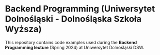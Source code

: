 # Backend Programming (Uniwersytet Dolnośląski - Dolnośląska Szkoła Wyższa)

This repository contains code examples used during the **Backend Programming lecture** (Spring 2024) at Uniwersytet Dolnośląski DSW.
